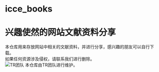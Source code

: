 # icce_books
# 兴趣使然的网站文献资料分享
本仓库用来存放网站中相关的文献资料，并进行分享，感兴趣的朋友可以自行下载。  
如果任何资源涉及侵权，请联系我们进行删除。  
![TR团队](http://www.icce.top/wp-content/uploads/2020/06/QQ图片20200623193544.jpg)
本仓库由TR团队进行维护。
